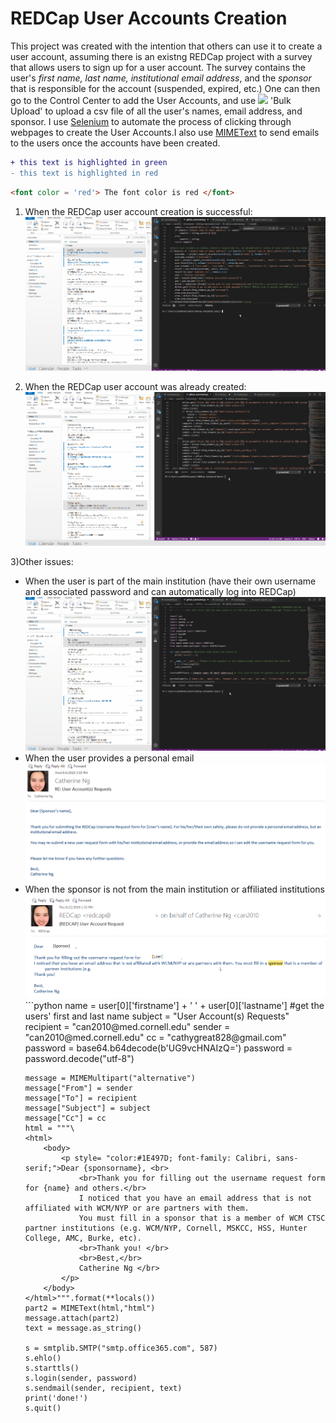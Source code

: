 # REDCap User Accounts Creation
This project was created with the intention that others can use it to create a user account, assuming there is an existng REDCap project with a survey that allows users to sign up for a user account. The survey contains the user's *first name, last name, institutional email address*, and the *sponsor* that is responsible for the account (suspended, expired, etc.) One can then go to the Control Center to add the User Accounts, and use <img src = '/redcap_protocols/redcap_v8.10.20/Resources/images/xls.gif'> 'Bulk Upload' to upload a csv file of all the user's names, email address, and sponsor. I use [Selenium](https://selenium-python.readthedocs.io/) to automate the process of clicking through webpages to create the User Accounts.I also use [MIMEText](https://docs.python.org/2/library/email.mime.html) to send emails to the users once the accounts have been created.</p> 


```diff
+ this text is highlighted in green
- this text is highlighted in red
```

```html
<font color = 'red'> The font color is red </font>
```

1) When the REDCap user account creation is successful:
![](Enable_Survey_3.gif)

2) When the REDCap user account was already created:
![](Enable_Survey.gif)


3)Other issues:
<ul>
  <li>When the user is part of the main institution (have their own username and associated password and can automatically log into REDCap)</li>
  <IMG SRC="Enable_Survey_2.gif">
  <li> When the user provides a personal email </li>
  <IMG SRC="personalemail.png">
  <li> When the sponsor is not from the main institution or affiliated institutions </li>
  <IMG SRC="sponsemail.png">
```python 
    name = user[0]['firstname'] + ' ' + user[0]['lastname'] #get the users' first and last name
    subject = "User Account(s) Requests"
    recipient = "can2010@med.cornell.edu"
    sender = "can2010@med.cornell.edu"
    cc = "cathygreat828@gmail.com"
    password = base64.b64decode(b'UG9vcHNAIzQ=')
    password = password.decode("utf-8")

    message = MIMEMultipart("alternative")
    message["From"] = sender 
    message["To"] = recipient
    message["Subject"] = subject
    message["Cc"] = cc
    html = """\
    <html>
        <body>
            <p style= "color:#1E497D; font-family: Calibri, sans-serif;">Dear {sponsorname}, <br>
                <br>Thank you for filling out the username request form for {name} and others.</br>
                I noticed that you have an email address that is not affiliated with WCM/NYP or are partners with them.
                You must fill in a sponsor that is a member of WCM CTSC partner institutions (e.g. WCM/NYP, Cornell, MSKCC, HSS, Hunter College, AMC, Burke, etc). 
                <br>Thank you! </br>
                <br>Best,</br>
                Catherine Ng </br>
            </p>
        </body>
    </html>""".format(**locals())
    part2 = MIMEText(html,"html")
    message.attach(part2)
    text = message.as_string()

    s = smtplib.SMTP("smtp.office365.com", 587)
    s.ehlo()
    s.starttls()
    s.login(sender, password)
    s.sendmail(sender, recipient, text)
    print('done!')
    s.quit() 

```   

